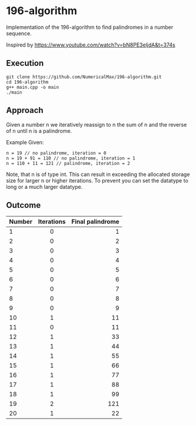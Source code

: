# 196-algorithm
Implementation of the 196-algorithm to find palindromes in a number sequence.

Inspired by https://www.youtube.com/watch?v=bN8PE3eljdA&t=374s

## Execution
```
git clone https://github.com/NumericalMax/196-algorithm.git
cd 196-algorithm
g++ main.cpp -o main
./main
```
## Approach
Given a number n we iteratively reassign to n the sum of n and the reverse of n until n is a palindrome.

Example Given:
```
n = 19 // no palindrome, iteration = 0
n = 19 + 91 = 110 // no palindrome, iteration = 1
n = 110 + 11 = 121 // palindrome, iteration = 2
```
Note, that n is of type int. This can result in exceeding the allocated storage size for larger n or higher iterations. To prevent you can set the datatype to long or a much larger datatype.

## Outcome

|Number|Iterations|Final palindrome|
|------|:--------:|---------------:|
|1|	0|	 	1|
|2|	0|	 	2|
|3|	0|	 	3|
|4|	0|	 	4|
|5|	0|	 	5|
|6|	0|	 	6|
|7|	0|	 	7|
|8|	0|	 	8|
|9|	0|	 	9|
|10|	1|	 	11|
|11|	0|	 	11|
|12|	1|	 	33|
|13|	1|	 	44|
|14|	1|	 	55|
|15|	1|	 	66|
|16|	1|	 	77|
|17|	1|	 	88|
|18|	1|	 	99|
|19|	2|	 	121|
|20|	1|	 	22|
